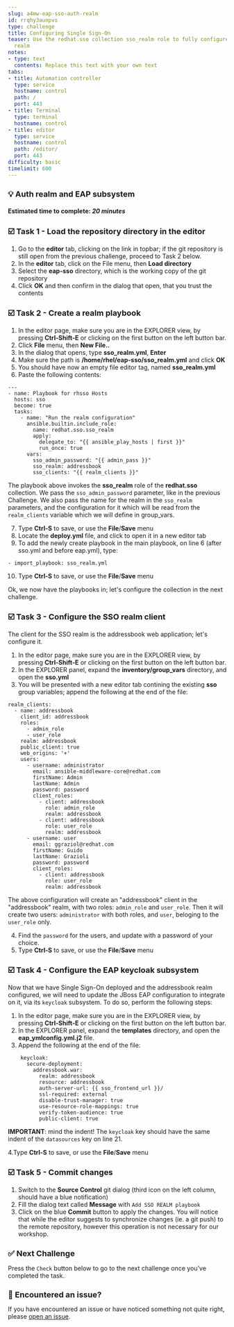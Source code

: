 ```yaml
---
slug: a4mw-eap-sso-auth-realm
id: rrqhy3aunpvs
type: challenge
title: Configuring Single Sign-On
teaser: Use the redhat.sso collection sso_realm role to fully configure an authentication
  realm
notes:
- type: text
  contents: Replace this text with your own text
tabs:
- title: Automation controller
  type: service
  hostname: control
  path: /
  port: 443
- title: Terminal
  type: terminal
  hostname: control
- title: editor
  type: service
  hostname: control
  path: /editor/
  port: 443
difficulty: basic
timelimit: 600
---
```

 💡 Auth realm and EAP subsystem
===
#### Estimated time to complete: *20 minutes*<p>


☑️ Task 1 - Load the repository directory in the editor
===

1. Go to the **editor** tab, clicking on the link in topbar; if the git repository is still open from the previous challenge, proceed to Task 2 below.
2. In the **editor** tab, click on the File menu, then **Load directory**
3. Select the **eap-sso** directory, which is the working copy of the git repository
4. Click **OK** and then confirm in the dialog that open, that you trust the contents


☑️ Task 2 - Create a realm playbook
===

1. In the editor page, make sure you are in the EXPLORER view, by pressing **Ctrl-Shift-E** or clicking on the first button on the left button bar.
2. Click **File** menu, then **New File..**
3. In the dialog that opens, type **sso_realm.yml**, **Enter**
4. Make sure the path is **/home/rhel/eap-sso/sso_realm.yml** and click **OK**
5. You should have now an empty file editor tag, named **sso_realm.yml**
6. Paste the following contents:
```
---
- name: Playbook for rhsso Hosts
  hosts: sso
  become: true
  tasks:
    - name: "Run the realm configuration"
      ansible.builtin.include_role:
        name: redhat.sso.sso_realm
        apply:
          delegate_to: "{{ ansible_play_hosts | first }}"
          run_once: true
      vars:
        sso_admin_password: "{{ admin_pass }}"
        sso_realm: addressbook
        sso_clients: "{{ realm_clients }}"
```
   The playbook above invokes the  **sso_realm** role of the **redhat.sso** collection. We pass the `sso_admin_password` parameter, like in the previous Challenge. We also pass the name for the realm in the `sso_realm` parameters, and the configuration for it which will be read from the `realm_clients` variable which we will define in group_vars.
  
7. Type **Ctrl-S** to save, or use the **File**/**Save** menu
8. Locate the **deploy.yml** file, and click to open it in a new editor tab
9. To add the newly create playbook in the main playbook, on line 6 (after sso.yml and before eap.yml), type:
```
- import_playbook: sso_realm.yml
```

10. Type **Ctrl-S** to save, or use the **File**/**Save** menu

Ok, we now have the playbooks in; let's configure the collection in the next challenge.

☑️ Task 3 - Configure the SSO realm client
===

The client for the SSO realm is the addressbook web application; let's configure it.

1. In the editor page, make sure you are in the EXPLORER view, by pressing **Ctrl-Shift-E** or clicking on the first button on the left button bar.
2. In the EXPLORER panel, expand the **inventory/group_vars** directory, and open the **sso.yml**
3. You will be presented with a new editor tab contining the existing **sso** group variables; append the following at the end of the file:
```
realm_clients:
  - name: addressbook
    client_id: addressbook
    roles:
      - admin_role
      - user_role
    realm: addressbook
    public_client: true
    web_origins: '+'
    users:
      - username: administrator
        email: ansible-middleware-core@redhat.com
        firstName: Admin
        lastName: Admin
        password: password
        client_roles:
          - client: addressbook
            role: admin_role
            realm: addressbook
          - client: addressbook
            role: user_role
            realm: addressbook
      - username: user
        email: ggraziol@redhat.com
        firstName: Guido
        lastName: Grazioli
        password: password
        client_roles:
          - client: addressbook
            role: user_role
            realm: addressbook
```

   The above configuration will create an "addressbook" client in the "addressbook" realm, with two roles: `admin_role` and `user_role`. Then it will create two users: `administrator` with both roles, and `user`, beloging to the `user_role` only.

4. Find the `password` for the users, and update with a password of your choice.
5. Type **Ctrl-S** to save, or use the **File**/**Save** menu


☑️ Task 4 - Configure the EAP keycloak subsystem
===

Now that we have Single Sign-On deployed and the addressbook realm configured, we will need to update the JBoss EAP configuration to integrate on it, via its `keycloak` subsystem. To do so, perform the following steps:

1. In the editor page, make sure you are in the EXPLORER view, by pressing **Ctrl-Shift-E** or clicking on the first button on the left button bar.
2. In the EXPLORER panel, expand the **templates** directory, and open the **eap_ymlconfig.yml.j2** file.
3. Append the following at the end of the file:
```
    keycloak:
      secure-deployment:
        addressbook.war:
          realm: addressbook
          resource: addressbook
          auth-server-url: {{ sso_frontend_url }}/
          ssl-required: external
          disable-trust-manager: true
          use-resource-role-mappings: true
          verify-token-audience: true
          public-client: true
```

**IMPORTANT**: mind the indent! The `keycloak` key should have the same indent of the `datasources` key on line 21.

4.Type **Ctrl-S** to save, or use the **File**/**Save** menu

☑️ Task 5 - Commit changes
===

1. Switch to the **Source Control** git dialog (third icon on the left column, should have a blue notification)
2. Fill the dialog text called **Message** with `Add SSO REALM playbook`
3. Click on the blue **Commit** button to apply the changes. You will notice that while the editor suggests to synchronize changes (ie. a git push) to the remote repository, however this operation is not necessary for our workshop.



✅ Next Challenge
===
Press the `Check` button below to go to the next challenge once you’ve completed the task.

🐛 Encountered an issue?
====

If you have encountered an issue or have noticed something not quite right, please [open an issue](https://github.com/ansible-middleware/instruqt/issues/new?labels=a4mw-eap-sso&title=Issue+with+Deploy+Red+Hat+Single+Sign-On+with+Ansible+for+Middleware+collections+slug+ID:+a4mw-eap-sso-auth-realm&assignees=guidograzioli).

<style type="text/css" rel="stylesheet">
  .lightbox {
    display: none;
    position: fixed;
    justify-content: center;
    align-items: center;
    z-index: 999;
    top: 0;
    left: 0;
    right: 0;
    bottom: 0;
    padding: 1rem;
    background: rgba(0, 0, 0, 0.8);
    margin-left: auto;
    margin-right: auto;
    margin-top: auto;
    margin-bottom: auto;
  }
  .lightbox:target {
    display: flex;
  }
  .lightbox img {
    /* max-height: 100% */
    max-width: 60%;
    max-height: 60%;
  }
  img {
    display: block;
    margin-left: auto;
    margin-right: auto;
  }
  h1 {
    font-size: 18px;
  }
    h2 {
    font-size: 16px;
    font-weight: 600
  }
    h3 {
    font-size: 14px;
    font-weight: 600
  }
  p span {
    font-size: 14px;
  }
  ul li span {
    font-size: 14px
  }
</style>
